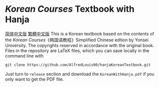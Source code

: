 # *Korean Courses* Textbook with Hanja
[简体中文版](readme-SC.md) [繁體中文版](readme-TC.md)
This is a Korean textbook based on the contents of the *Korean Courses*《韩国语教程》Simplified Chinese edtion by Yonsei University. The copyrights reserved in accordance with the original book.
Files in the repository are LaTeX files, which you can save locally in the command line with 
```
git clone https://github.com/AlfredLouis00/hanjaKoreanTextbook.git
```
Just turn to `release` section and download the `KoreanWithHanja.pdf` if you only want to get the PDF file.
